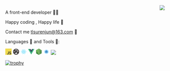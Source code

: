 <img align="right" src="https://github-readme-stats.vercel.app/api?Cancel changesusername=Surenjun&show_icons=true&icon_color=ad0d52&text_color=24292e&bg_color=ffffff&hide_title=true" />

A front-end developer 🧑‍💻

Happy coding , Happy life 🤣

Contact me tlsurenjun@163.com 📧

Languages 📖 and Tools 🔧:

<code><img height="20" src="https://raw.githubusercontent.com/github/explore/main/topics/javascript/javascript.png"></code>
<code><img height="20" src="https://raw.githubusercontent.com/github/explore/main/topics/rust/rust.png"></code>
<code><img height="20" src="https://raw.githubusercontent.com/github/explore/main/topics/react/react.png"></code>
<code><img height="20" src="https://raw.githubusercontent.com/github/explore/main/topics/vue/vue.png"></code>
<code><img height="20" src="https://raw.githubusercontent.com/github/explore/main/topics/nodejs/nodejs.png"></code>
<code><img height="20" src="https://raw.githubusercontent.com/github/explore/main/topics/webpack/webpack.png"></code>
<code><img height="20" src="https://camo.githubusercontent.com/61e102d7c605ff91efedb9d7e47c1c4a07cef59d3e1da202fd74f4772122ca4e/68747470733a2f2f766974656a732e6465762f6c6f676f2e737667"></code>



<!--- ![Surenjun's github stats](https://github-readme-stats-tawny.vercel.app/api?username=Surenjun&show_icons=true&hide_border=true) --->
[![trophy](https://github-profile-trophy.vercel.app/?username=MuYunyun&title=MultiLanguage,Stars,Followers,Issues,Commit,PullRequest)](https://github-profile-trophy.vercel.app/?username=Surenjun&title=MultiLanguage,Stars,Followers,Issues,Commit,PullRequest)
